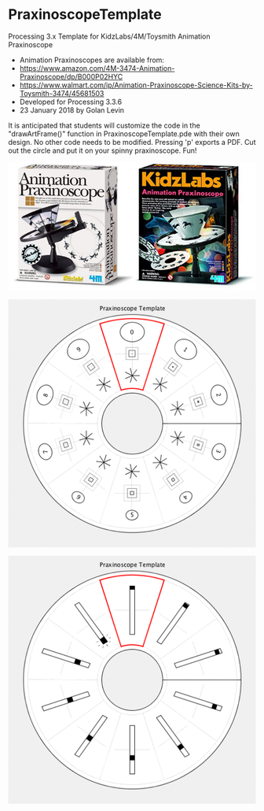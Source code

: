 # PraxinoscopeTemplate
Processing 3.x Template for KidzLabs/4M/Toysmith Animation Praxinoscope

* Animation Praxinoscopes are available from: 
* https://www.amazon.com/4M-3474-Animation-Praxinoscope/dp/B000P02HYC
* https://www.walmart.com/ip/Animation-Praxinoscope-Science-Kits-by-Toysmith-3474/45681503
* Developed for Processing 3.3.6 
* 23 January 2018 by Golan Levin 

It is anticipated that students will customize the code in the "drawArtFrame()" function in PraxinoscopeTemplate.pde with their own design. No other code needs to be modified. Pressing 'p' exports a PDF. Cut out the circle and put it on your spinny praxinoscope. Fun!

![Praxinoscopes](images/praxinoscopes.jpg "Praxinoscopes")

![Animated GIF example 1](images/praxinoscope-animation-1.gif "Praxinoscope example 1")

![Animated GIF example 2](images/praxinoscope-animation-2.gif "Praxinoscope example 2")

